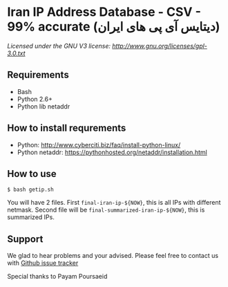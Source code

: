 # Iran IP Address Database - CSV - 99% accurate (دیتایس آی پی های ایران)

_Licensed under the GNU V3 license: http://www.gnu.org/licenses/gpl-3.0.txt_

## Requirements

- Bash
- Python 2.6+
- Python lib netaddr

## How to install requrements

- Python: http://www.cyberciti.biz/faq/install-python-linux/
- Python netaddr: https://pythonhosted.org/netaddr/installation.html

## How to use

    $ bash getip.sh

You will have 2 files. First ``final-iran-ip-${NOW}``, this is all IPs with different netmask. Second file will be ``final-summarized-iran-ip-${NOW}``, this is summarized IPs.

## Support

We glad to hear problems and your advised. Please feel free to contact us with [Github issue tracker]

[Github issue tracker]: https://github.com/payam124/iran-ip/issues

Special thanks to Payam Poursaeid
